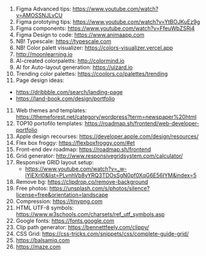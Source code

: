 1. Figma Advanced tips: https://www.youtube.com/watch?v=AMOSSNJLvCU
2. Figma prototying tips: https://www.youtube.com/watch?v=YtBOJKuEz9g
3. Figma components: https://www.youtube.com/watch?v=FfeuWbZSRj4
4. Figma Design to code: https://www.animaapp.com
5. NB! Typescale: https://typescale.com
6. NB! Color palett visualizer: https://colors-visualizer.vercel.app
7. http://moonlearning.io
8. AI-created colorpaletts: http://colormind.io
9. AI for Auto-layout generation: https://uizard.io
10. Trending color palettes: https://coolors.co/palettes/trending
11. Page design ideas:
   - https://dribbble.com/search/landing-page
   - https://land-book.com/design/portfolio
11. Web themes and templates: https://themeforest.net/category/wordpress?term=newspaper%20html
12. TOP10 portofilo templates:  https://roadmap.sh/frontend/web-developer-portfolio
13. Apple design recourses: https://developer.apple.com/design/resources/
14. Flex box froggy: https://flexboxfroggy.com/#et
15. Front-end dev roadmap: https://roadmap.sh/frontend
16. Grid generator: http://www.responsivegridsystem.com/calculator/
17. Responsive GRID layout setup:
    - https://www.youtube.com/watch?v=_w-iYiEXrl0&list=PLvnhVb8yYRQ3TDOsSgN0pf0XqG6E56IYM&index=5
18. Remove bg: https://clipdrop.co/remove-background
19. Free photos: https://unsplash.com/s/photos/silence?license=free&orientation=landscape
20. Compression: https://tinypng.com
21. HTML UTF-8 symbols: https://www.w3schools.com/charsets/ref_utf_symbols.asp
22. Google fonts: https://fonts.google.com
23. Clip path generator: https://bennettfeely.com/clippy/
24. CSS Grid: https://css-tricks.com/snippets/css/complete-guide-grid/
25. https://balsamiq.com
26. https://maze.com

